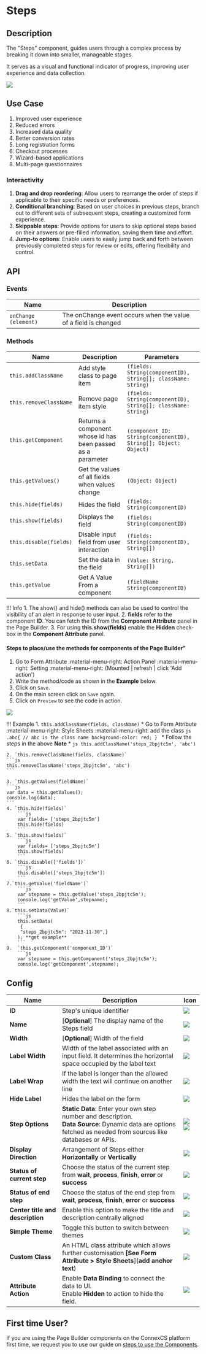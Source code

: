 # Steps

## Description

The "Steps" component, guides users through a complex process by breaking it down into smaller, manageable stages.

It serves as a visual and functional indicator of progress, improving user experience and data collection.

<img src= "/apps/components/img/step.png">

## Use Case

1. Improved user experience
2. Reduced errors
3. Increased data quality
4. Better conversion rates
5. Long registration forms
6. Checkout processes
7. Wizard-based applications
8. Multi-page questionnaires

### Interactivity

1. **Drag and drop reordering**: Allow users to rearrange the order of steps if applicable to their specific needs or preferences.
2. **Conditional branching**: Based on user choices in previous steps, branch out to different sets of subsequent steps, creating a customized form experience.
3. **Skippable steps**: Provide options for users to skip optional steps based on their answers or pre-filled information, saving them time and effort.
4. **Jump-to options**: Enable users to easily jump back and forth between previously completed steps for review or edits, offering flexibility and control.

## API

### Events

| **Name**| **Description**|
|---------|----------------|
| `onChange (element)`| The onChange event occurs when the value of a field is changed|

### Methods

| **Name**| **Description**|**Parameters**|
|----------------------|---------------------------------------------------------------------|----|
|`this.addClassName`|Add style class to page item|`(fields: String(componentID), String[]; className: String)`|
|`this.removeClassName`|Remove page item style|`(fields: String(componentID), String[]; className: String)`|
|`this.getComponent`|Returns a component whose id has been passed as a parameter|`(component_ID: String(componentID), String[]; Object: Object)`|
|`this.getValues()`|Get the values of all fields when values change|`(Object: Object)`|
|`this.hide(fields)`|Hides the field|`(fields: String(componentID)`|
|`this.show(fields)`|Displays the field|`(fields: String(componentID)`|
| `this.disable(fields)`| Disable input field from user interaction|`(fields: String(componentID), String[])`|
|`this.setData`|Set the data in the field|`(Value: String, String[])`|
|`this.getValue`|Get A Value From a component|`(fieldName String(componentID)`|

!!! Info
    1. The show() and hide() methods can also be used to control the visibility of an alert in response to user input.
    2. **fields** refer to the component **ID**. You can fetch the ID from the **Component Attribute** panel in the Page Builder.
    3. For using **this.show(fields)** enable the **Hidden** check-box in the **Component Attribute** panel.

#### Steps to place/use the methods for components of the Page Builder"

1. Go to Form Attribute :material-menu-right: Action Panel :material-menu-right: Setting :material-menu-right: (Mounted | refresh | click 'Add action')
2. Write the method/code as shown in the **Example** below.
3. Click on `Save`.
4. On the main screen click on `Save` again.
5. Click on `Preview` to see the code in action.
<img src= "/apps/components/img/alert1.png">

!!! Example
    1. `this.addClassName(fields, className)`
       * Go to Form Attribute :material-menu-right: Style Sheets :material-menu-right: add the class
        ```js
        .abc{ // abc is the class name
        background-color: red;
        }
        ```
       * Follow the steps in the above **Note**
       * ```js
         this.addClassName('steps_2bpjtc5m', 'abc')
         ```

    2. `this.removeClassName(fields, className)`
    ```js
    this.removeClassName('steps_2bpjtc5m', 'abc')
    ```
    
    3. `this.getValues(fieldName)`
    ```js
    var data = this.getValues();
    console.log(data);
    ```
    4. `this.hide(fields)`
        ```js
        var fields= ['steps_2bpjtc5m']
        this.hide(fields)
        ```
    5. `this.show(fields)`
        ```js
        var fields= ['steps_2bpjtc5m']
        this.show(fields)
        ```
    6. `this.disable(['fields'])`
        ```js
        this.disable(['steps_2bpjtc5m'])
        ```
    7.`this.getValue('fieldName')`
        ```js
        var stepname = this.getValue('steps_2bpjtc5m');
        console.log('getValue',stepname);
        ```
    8.`this.setData(Value)`
        ```js
        this.setData(
         {
         "steps_2bpjtc5m": "2023-11-30",}
        ); **get example**
        ```
    9.  `this.getComponent('component_ID')`
        ```js
        var stepname = this.getComponent('steps_2bpjtc5m');
        console.log('getComponent',stepname);

## Config

| **Name**|**Description**|**Icon**|
|---------------|----------------------------------------------------------------------------------------------------------------------------------------|-----------------------------------|
|**ID**| Step's unique identifier|<img src= "/apps/components/img/input_id.png">|
|**Name**| [**Optional**] The display name of the Steps field|<img src= "/apps/components/img/checkbox_name.png">|
|**Width**| [**Optional**] Width of the field|<img src= "/apps/components/img/input_width.png">|
|**Label Width**|Width of the label associated with an input field. It determines the horizontal space occupied by the label text|<img src= "/apps/components/img/input_labelwidth1.png">|
|**Label Wrap**| If the label is longer than the allowed width the text will continue on another line|<img src= "/apps/components/img/input_labelwrap1.png">|
|**Hide Label**| Hides the label on the form|<img src= "/apps/components/img/input_hidelabel.png">|
|**Step Options**|**Static Data**: Enter your own step number and description.<br> **Data Source**: Dynamic data are options fetched as needed from sources like databases or APIs.|<img src= "/apps/components/img/step_static.png"> <br> <img src= "/apps/components/img/step_datasourece.png">||
|**Display Direction**|Arrangement of Steps either **Horizontally** or **Vertically**|<img src= "/apps/components/img/step_displaydirection.png">|
|**Status of current step**|Choose the status of the current step from **wait**, **process**, **finish**, **error** or **success**|<img src= "/apps/components/img/step_statuscurrent.png">|  
|**Status of end step**|Choose the status of the end step from **wait**, **process**, **finish**, **error** or **success**|<img src= "/apps/components/img/step_statusend.png">|
|**Center title and description**|Enable this option to make the title and description centrally aligned |<img src= "/apps/components/img/step_statusend.png">|
|**Simple Theme**| Toggle this button to switch between themes|<img src= "/apps/components/img/step_simple.png">|
|**Custom Class**| An HTML class attribute which allows further customisation **[See Form Attribute > Style Sheets**](**add anchor text**)|<img src= "/apps/components/img/input_customclass.png">|
|**Attribute Action**|Enable **Data Binding** to connect the data to UI. <br> Enable **Hidden** to action to hide the field.|<img src= "/apps/components/img/step_attributeaction.png">|

## First time User?

If you are using the Page Builder components on the ConnexCS platform first time, we request you to use our guide on <a href="https://bani-appsection--connexcs-docs.netlify.app/apps/page-builder/#steps-to-use-components-in-the-page-builder" target="_blank">steps to use the Components</a>.